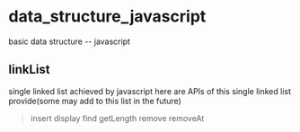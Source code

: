 # data_structure_javascript
basic data structure -- javascript
## linkList
single linked list achieved by javascript
here are APIs of this single linked list provide(some may add to this list in the future)
> insert
> display
> find
> getLength
> remove
> removeAt
